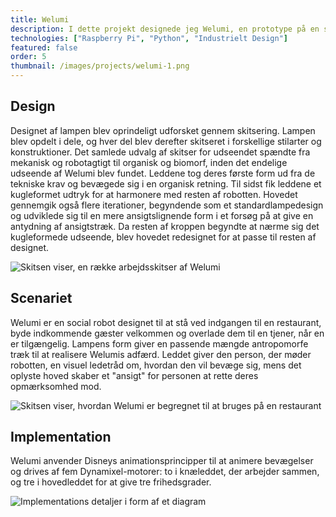 ```yaml
---
title: Welumi
description: I dette projekt designede jeg Welumi, en prototype på en social robot til at byde kunder velkommen, når de træder ind i restauranter, hvis der ikke er serveringspersonale til stede. I designprocessen brugte jeg skitsering og prototyping til at udforske forskellige udtryk for en sådan robot, hvilket resulterede i en funktionel 1:1-prototype i form af en standerlampe. 
technologies: ["Raspberry Pi", "Python", "Industrielt Design"] 
featured: false
order: 5 
thumbnail: /images/projects/welumi-1.png
---
```


## Design
Designet af lampen blev oprindeligt udforsket gennem skitsering. Lampen blev opdelt i dele, og hver del blev derefter skitseret i forskellige stilarter og konstruktioner. Det samlede udvalg af skitser for udseendet spændte fra mekanisk og robotagtigt til organisk og biomorf, inden det endelige udseende af Welumi blev fundet. Leddene tog deres første form ud fra de tekniske krav og bevægede sig i en organisk retning. Til sidst fik leddene et kugleformet udtryk for at harmonere med resten af robotten. Hovedet gennemgik også flere iterationer, begyndende som et standardlampedesign og udviklede sig til en mere ansigtslignende form i et forsøg på at give en antydning af ansigtstræk. Da resten af kroppen begyndte at nærme sig det kugleformede udseende, blev hovedet redesignet for at passe til resten af designet.

![Skitsen viser, en række arbejdsskitser af Welumi](/images/projects/sketches.png)

## Scenariet

Welumi er en social robot designet til at stå ved indgangen til en restaurant, byde indkommende gæster velkommen og overlade dem til en tjener, når en er tilgængelig. Lampens form giver en passende mængde antropomorfe træk til at realisere Welumis adfærd. Leddet giver den person, der møder robotten, en visuel ledetråd om, hvordan den vil bevæge sig, mens det oplyste hoved skaber et "ansigt" for personen at rette deres opmærksomhed mod.

![Skitsen viser, hvordan Welumi er begregnet til at bruges på en restaurant](/images/projects/scenario.png)

## Implementation

Welumi anvender Disneys animationsprincipper til at animere bevægelser og drives af fem Dynamixel-motorer: to i knæleddet, der arbejder sammen, og tre i hovedleddet for at give tre frihedsgrader.

![Implementations detaljer i form af et diagram](/images/projects/implementation.png)
